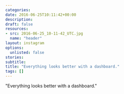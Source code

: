 ```yaml
---
categories:
date: 2016-06-25T10:11:42+00:00
description:
draft: false
resources:
- src: 2016-06-25_10-11-42_UTC.jpg
  name: "header"
layout: instagram
options:
  unlisted: false
stories:
subtitle:
title: "Everything looks better with a dashboard."
tags: []
---
```


"Everything looks better with a dashboard."
